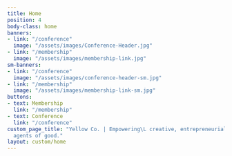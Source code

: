 ```yaml
---
title: Home
position: 4
body-class: home
banners:
- link: "/conference"
  image: "/assets/images/Conference-Header.jpg"
- link: "/membership"
  image: "/assets/images/membership-link.jpg"
sm-banners:
- link: "/conference"
  image: "/assets/images/conference-header-sm.jpg"
- link: "/membership"
  image: "/assets/images/membership-link-sm.jpg"
buttons:
- text: Membership
  link: "/membership"
- text: Conference
  link: "/conference"
custom_page_title: "Yellow Co. | Empowering\L creative, entrepreneurial women to become
  agents of good."
layout: custom/home
---
```


